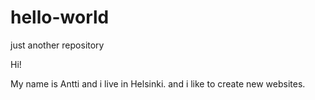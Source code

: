 # hello-world
just another repository

Hi!

My name is Antti and i live in Helsinki.
and i like to create new websites.
